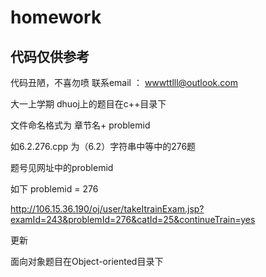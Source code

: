 # homework

## 代码仅供参考

代码丑陋，不喜勿喷 联系email ： wwwttlll@outlook.com

大一上学期 dhuoj上的题目在c++目录下

文件命名格式为 章节名+ problemid

如6.2.276.cpp 为（6.2）字符串中等中的276题

题号见网址中的problemid

如下 problemid = 276

http://106.15.36.190/oj/user/takeItrainExam.jsp?examId=243&problemId=276&catId=25&continueTrain=yes

更新

面向对象题目在Object-oriented目录下
